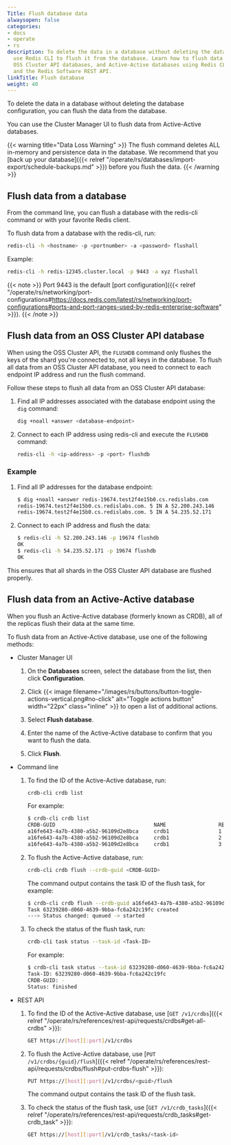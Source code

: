 ```yaml
---
Title: Flush database data
alwaysopen: false
categories:
- docs
- operate
- rs
description: To delete the data in a database without deleting the database, you can
  use Redis CLI to flush it from the database. Learn how to flush data from standard databases,
  OSS Cluster API databases, and Active-Active databases using Redis CLI, the Cluster Manager UI, 
  and the Redis Software REST API.
linkTitle: Flush database
weight: 40
---
```

To delete the data in a database without deleting the database configuration,
you can flush the data from the database.

You can use the Cluster Manager UI to flush data from Active-Active databases.

{{< warning title="Data Loss Warning" >}}
The flush command deletes ALL in-memory and persistence data in the database.
We recommend that you [back up your database]({{< relref "/operate/rs/databases/import-export/schedule-backups.md" >}}) before you flush the data.
{{< /warning >}}

## Flush data from a database

From the command line, you can flush a database with the redis-cli command or with your favorite Redis client.

To flush data from a database with the redis-cli, run:

```sh
redis-cli -h <hostname> -p <portnumber> -a <password> flushall
```

Example:

```sh
redis-cli -h redis-12345.cluster.local -p 9443 -a xyz flushall
```

{{< note >}}
Port 9443 is the default [port configuration]({{< relref "/operate/rs/networking/port-configurations#https://docs.redis.com/latest/rs/networking/port-configurations#ports-and-port-ranges-used-by-redis-enterprise-software" >}}).
{{< /note >}}

## Flush data from an OSS Cluster API database

When using the OSS Cluster API, the `FLUSHDB` command only flushes the keys of the shard you're connected to, not all keys in the database. To flush all data from an OSS Cluster API database, you need to connect to each endpoint IP address and run the flush command.

Follow these steps to flush all data from an OSS Cluster API database:

1. Find all IP addresses associated with the database endpoint using the `dig` command:

   ```sh
   dig +noall +answer <database-endpoint>
   ```

2. Connect to each IP address using redis-cli and execute the `FLUSHDB` command:

   ```sh
   redis-cli -h <ip-address> -p <port> flushdb
   ```

### Example

1. Find all IP addresses for the database endpoint:

   ```sh
   $ dig +noall +answer redis-19674.test2f4e15b0.cs.redislabs.com
   redis-19674.test2f4e15b0.cs.redislabs.com. 5 IN A 52.200.243.146
   redis-19674.test2f4e15b0.cs.redislabs.com. 5 IN A 54.235.52.171
   ```

2. Connect to each IP address and flush the data:

   ```sh
   $ redis-cli -h 52.200.243.146 -p 19674 flushdb
   OK
   $ redis-cli -h 54.235.52.171 -p 19674 flushdb
   OK
   ```

This ensures that all shards in the OSS Cluster API database are flushed properly.


## Flush data from an Active-Active database

When you flush an Active-Active database (formerly known as CRDB), all of the replicas flush their data at the same time.

To flush data from an Active-Active database, use one of the following methods:

- Cluster Manager UI

    1. On the **Databases** screen, select the database from the list, then click **Configuration**.

    1. Click {{< image filename="/images/rs/buttons/button-toggle-actions-vertical.png#no-click" alt="Toggle actions button" width="22px" class="inline" >}} to open a list of additional actions.

    1. Select **Flush database**.

    1. Enter the name of the Active-Active database to confirm that you want to flush the data.

    1. Click **Flush**.

- Command line

    1. To find the ID of the Active-Active database, run:

        ```sh
        crdb-cli crdb list
        ```

        For example:

        ```sh
        $ crdb-cli crdb list
        CRDB-GUID                                NAME                 REPL-ID CLUSTER-FQDN
        a16fe643-4a7b-4380-a5b2-96109d2e8bca     crdb1                1       cluster1.local
        a16fe643-4a7b-4380-a5b2-96109d2e8bca     crdb1                2       cluster2.local
        a16fe643-4a7b-4380-a5b2-96109d2e8bca     crdb1                3       cluster3.local
        ```

    1. To flush the Active-Active database, run:

        ```sh
        crdb-cli crdb flush --crdb-guid <CRDB-GUID>
        ```

        The command output contains the task ID of the flush task, for example:

        ```sh
        $ crdb-cli crdb flush --crdb-guid a16fe643-4a7b-4380-a5b2-96109d2e8bca
        Task 63239280-d060-4639-9bba-fc6a242c19fc created
        ---> Status changed: queued -> started
        ```

    1. To check the status of the flush task, run:

        ```sh
        crdb-cli task status --task-id <Task-ID>
        ```

        For example:

        ```sh
        $ crdb-cli task status --task-id 63239280-d060-4639-9bba-fc6a242c19fc
        Task-ID: 63239280-d060-4639-9bba-fc6a242c19fc
        CRDB-GUID: -
        Status: finished
        ```

- REST API

    1. To find the ID of the Active-Active database, use [`GET /v1/crdbs`]({{< relref "/operate/rs/references/rest-api/requests/crdbs#get-all-crdbs" >}}):

        ```sh
        GET https://[host][:port]/v1/crdbs
        ```

    1. To flush the Active-Active database, use [`PUT /v1/crdbs/{guid}/flush`]({{< relref "/operate/rs/references/rest-api/requests/crdbs/flush#put-crdbs-flush" >}}):

        ```sh
        PUT https://[host][:port]/v1/crdbs/<guid>/flush
        ```

        The command output contains the task ID of the flush task.

    1. To check the status of the flush task, use [`GET /v1/crdb_tasks`]({{< relref "/operate/rs/references/rest-api/requests/crdb_tasks#get-crdb_task" >}}):

        ```sh
        GET https://[host][:port]/v1/crdb_tasks/<task-id>
        ```
